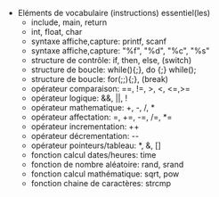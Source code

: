  - Eléments de vocabulaire (instructions) essentiel(les)
    - include, main, return
    - int, float, char
    - syntaxe affiche,capture: printf, scanf
    - syntaxe affiche,capture: "%f", "%d", "%c", "%s"
    - structure de contrôle: if, then, else, (switch)
    - structure de boucle: while(){;}, do {;} while();
    - structure de boucle: for(;;){;}, (break)
    - opérateur comparaison: ==, !=, >, <, <=,>=
    - opérateur logique: &&, ||, !
    - opérateur mathematique: +, -, /, *
    - opérateur affectation: =, +=, -=, /=, *=
    - opérateur incrementation: ++
    - opérateur décrementation: --
    - opérateur pointeurs/tableau: *, &, []
    - fonction calcul dates/heures: time
    - fonction de nombre aléatoire: rand, srand
    - fonction calcul mathématique: sqrt, pow
    - fonction chaine de caractères:  strcmp
    
